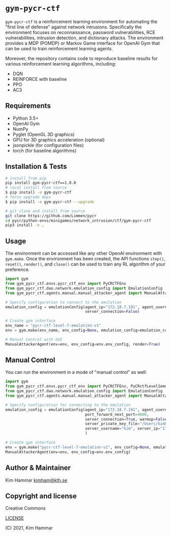 # `gym-pycr-ctf`

`gym-pycr-ctf` is a reinforcement learning environment for automating the "first line of defense" against
network intrusions. Specifically the environment focuses on reconnaissance, password vulnerabilities, RCE vulnerabilities, 
intrusion detection, and dictionary attacks. The environment provides a MDP (POMDP) or Markov Game interface for 
OpenAI Gym that can be used to train reinforcement learning agents. 

Moreover, the repository contains code to reproduce baseline results for various reinforcement learning algorithms, including:

- DQN
- REINFORCE with baseline
- PPO
- AC3

## Requirements

- Python 3.5+
- OpenAI Gym
- NumPy
- Pyglet (OpenGL 3D graphics)
- GPU for 3D graphics acceleration (optional)
- jsonpickle (for configuration files)
- torch (for baseline algorithms)


## Installation & Tests

```bash
# install from pip
pip install gym-pycr-ctf==1.0.0
# local install from source
$ pip install -e gym-pycr-ctf
# force upgrade deps
$ pip install -e gym-pycr-ctf --upgrade

# git clone and install from source
git clone https://github.com/Limmen/pycr
cd pycr/python-envs/minigames/network_intrusion/ctf/gym-pycr-ctf
pip3 install -e .
```

## Usage
The environment can be accessed like any other OpenAI environment with `gym.make`.
Once the environment has been created, the API functions
`step()`, `reset()`, `render()`, and `close()` can be used to train any RL algorithm of
your preference.

```python
import gym
from gym_pycr_ctf.envs.pycr_ctf_env import PyCRCTFEnv
from gym_pycr_ctf.dao.network.emulation_config import EmulationConfig
from gym_pycr_ctf.agents.manual.manual_attacker_agent import ManualAttackerAgent

# Specify configuration to connect to the emulation
emulation_config = emulationConfig(agent_ip="172.18.7.191", agent_username="agent", agent_pw="agent",
                                   server_connection=False)

# Create gym interface
env_name = "pycr-ctf-level-7-emulation-v1"
env = gym.make(env_name, env_config=None, emulation_config=emulation_config)

# Manual Control with GUI
ManualAttackerAgent(env=env, env_config=env.env_config, render=True)
```

## Manual Control
You can run the environment in a mode of "manual control" as well:

```python
import gym
from gym_pycr_ctf.envs.pycr_ctf_env import PyCRCTFEnv, PyCRctfLevel1emulation1Env
from gym_pycr_ctf.dao.network.emulation_config import EmulationConfig
from gym_pycr_ctf.agents.manual.manual_attacker_agent import ManualAttackerAgent

# Specify configuration for connecting to the emulation
emulation_config = emulationConfig(agent_ip="172.18.7.191", agent_username="agent", agent_pw="agent",
                                   port_forward_next_port=4600,
                                   server_connection=True, warmup=False, warmup_iterations=500,
                                   server_private_key_file="/Users/kimham/.ssh/pycr_id_rsa",
                                   server_username="kim", server_ip="172.31.212.92"
                                   )

# Create gym interface
env = gym.make("pycr-ctf-level-7-emulation-v1", env_config=None, emulation_config=emulation_config)
ManualAttackerAgent(env=env, env_config=env.env_config)
```

## Author & Maintainer

Kim Hammar <kimham@kth.se>

## Copyright and license

Creative Commons

[LICENSE](../../../../../LICENSE.md)

(C) 2021, Kim Hammar
